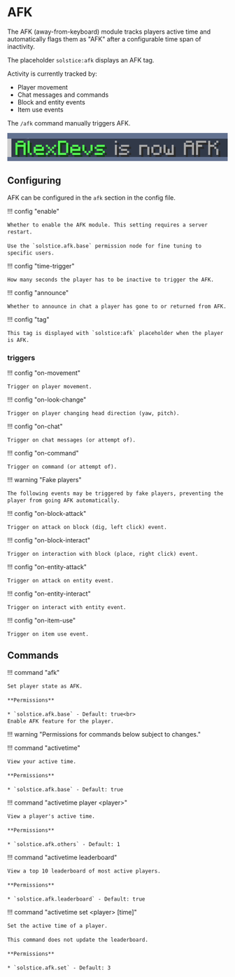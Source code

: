 # AFK

The AFK (away-from-keyboard) module tracks players active time and automatically flags them as "AFK" after a configurable time span of inactivity.

The placeholder `solstice:afk` displays an AFK tag.

Activity is currently tracked by:

- Player movement
- Chat messages and commands
- Block and entity events
- Item use events

The `/afk` command manually triggers AFK.

![AFK](../assets/features/afk.png)

## Configuring

AFK can be configured in the `afk` section in the config file.

!!! config "enable"

    Whether to enable the AFK module. This setting requires a server restart.
    
    Use the `solstice.afk.base` permission node for fine tuning to specific users.

!!! config "time-trigger"

    How many seconds the player has to be inactive to trigger the AFK.
    

!!! config "announce"

    Whether to announce in chat a player has gone to or returned from AFK.

!!! config "tag"

    This tag is displayed with `solstice:afk` placeholder when the player is AFK.

### triggers

!!! config "on-movement"

    Trigger on player movement.

!!! config "on-look-change"

    Trigger on player changing head direction (yaw, pitch).

!!! config "on-chat"

    Trigger on chat messages (or attempt of).

!!! config "on-command"

    Trigger on command (or attempt of).

!!! warning "Fake players"

    The following events may be triggered by fake players, preventing the player from going AFK automatically.

!!! config "on-block-attack"

    Trigger on attack on block (dig, left click) event.

!!! config "on-block-interact"

    Trigger on interaction with block (place, right click) event.

!!! config "on-entity-attack"

    Trigger on attack on entity event.

!!! config "on-entity-interact"

    Trigger on interact with entity event.

!!! config "on-item-use"

    Trigger on item use event.

## Commands

!!! command "afk"

    Set player state as AFK.

    **Permissions**

    * `solstice.afk.base` - Default: true<br>
    Enable AFK feature for the player.


!!! warning "Permissions for commands below subject to changes."

!!! command "activetime"

    View your active time.

    **Permissions**

    * `solstice.afk.base` - Default: true

!!! command "activetime player &lt;player&gt;"

    View a player's active time.

    **Permissions**

    * `solstice.afk.others` - Default: 1

!!! command "activetime leaderboard"

    View a top 10 leaderboard of most active players.

    **Permissions**

    * `solstice.afk.leaderboard` - Default: true

!!! command "activetime set &lt;player&gt; [time]"

    Set the active time of a player.

    This command does not update the leaderboard.

    **Permissions**

    * `solstice.afk.set` - Default: 3